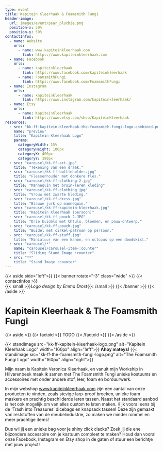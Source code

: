 ```yaml
---
type: event
title: Kapitein Kleerhaak & Foamsmith Fungi
header-image:
  url: images/event/pear_pluchie.png
  position-x: 50%
  position-y: 50%
contactInfos:
  - name: Website
    urls:
      - name: www.kapiteinkleerhaak.com
        link: https://www.kapiteinkleerhaak.com
  - name: Facebook
    urls:
      - name: kapiteinkleerhaak
        link: https://www.facebook.com/kapiteinkleerhaak
      - name: FoamsmithFungi
        link: https://www.facebook.com/FoamsmithFungi
  - name: Instagram
    urls:
      - name: kapiteinkleerhaak
        link: https://www.instagram.com/kapiteinkleerhaak/
  - name: Etsy
    urls:
      - name: KapiteinKleerhaak
        link: https://www.etsy.com/shop/KapiteinKleerhaak
resources:
  - src: "kk-ff-kapitein-kleerhaak-the-foamsmith-fungi-logo-combined.png"
    name: "preview"
    title: "Kapitein Kleerhaak Logo"
    params:
      categoryWidth: 15%
      categoryHeight: 100px
      categoryX: 400px
      categoryY: 180px
  - src: "carousel/kk-ff-art.jpg"
    title: "Tekening van een draak."
  - src: "carousel/kk-ff-bottleholder.jpg"
    title: "Flessenhouder met donkere fles."
  - src: "carousel/kk-ff-clothing-2.jpg"
    title: "Mannequin met bruin-leren kleding"
  - src: "carousel/kk-ff-clothing.jpg"
    title: "Vrouw met zwarte kleding."
  - src: "carousel/kk-ff-dress.jpg"
    title: "Blauwe jurk op mannequin."
  - src: "carousel/kk-ff-kapitein-kleerhaak.jpg"
    title: "Kapitein Kleerhaak (persoon)"
  - src: "carousel/kk-ff-pouch-2.JPG"
    title: "Drie buidels met Chtulu, bloemen, en pauw-ontwerp."
  - src: "carousel/kk-ff-pouch.jpg"
    title: "Buidel met cirkel-patroon op persoon."
  - src: "carousel/kk-ff-stuff.jpg"
    title: "Miniatuur van een kanon, en octopus op een doodskist."
  - src: "carousel/*"
    name: "carousel/carousel-item-:counter"
    title: "Sliding Stand Image :counter"
  - src: "**"
    title: "Stand Image :counter"
---
```


{{< aside side="left">}}
  {{< banner rotate="-3" class="wide" >}}
      {{< contactInfos >}}
      <br>
      {{< small >}}_Logo design by Emma Drost_{{< /small >}}
  {{< /banner >}}
{{< /aside >}}


# Kapitein Kleerhaak & The Foamsmith Fungi
{{< aside >}}
    {{< factoid >}}
        TODO
    {{< /factoid >}}
{{< /aside >}}

{{< standimage src="kk-ff-kapitein-kleerhaak-logo.png" alt="Kapitein Kleerhaak Logo" width="160px" align="left">}}
**Ahoy mateys!**
{{< standimage src="kk-ff-the-foamsmith-fungi-logo.png" alt="The Foamsmith Fungi Logo" width="160px" align="right">}}

Mijn naam is Kapitein Veronica Kleerhaak, en vanuit mijn Workship in Hilvarenbeek maak ik samen met The Foamsmith Fungi unieke kostuums en accessoires met onder andere stof, leer, foam en borduurwerk. 

In mijn webshop www.kapiteinkleerhaak.com zijn een aantal van onze producten te vinden, zoals stevige larp-proof broeken, unieke foam maskers en prachtig beschilderde leren tassen. Naast het standaard aanbod is het ook mogelijk om van alles custom te laten maken. Kijk vooral eens bij de ‘Trash into Treasures’ dicebags en knapsack tassen! Deze zijn gemaakt van reststoffen van de meubelindustrie, zo maken we minder rommel en meer prachtige items!

Dus wil jij een unieke bag voor je shiny click clacks? Zoek jij die ene bijzondere accessoire om je kostuum compleet te maken? Houd dan vooral onze Facebook, Instagram en Etsy shop in de gaten of stuur een berichtje met jouw project!
